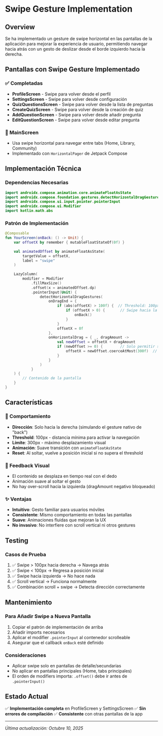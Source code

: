 # Swipe Gesture Implementation

## Overview
Se ha implementado un gesture de swipe horizontal en las pantallas de la aplicación para mejorar la experiencia de usuario, permitiendo navegar hacia atrás con un gesto de deslizar desde el borde izquierdo hacia la derecha.

## Pantallas con Swipe Gesture Implementado

### ✅ Completadas
- **ProfileScreen** - Swipe para volver desde el perfil
- **SettingsScreen** - Swipe para volver desde configuración
- **QuizQuestionsScreen** - Swipe para volver desde la lista de preguntas
- **CreateQuizScreen** - Swipe para volver desde la creación de quiz
- **AddQuestionScreen** - Swipe para volver desde añadir pregunta
- **EditQuestionScreen** - Swipe para volver desde editar pregunta

### 📱 MainScreen
- Usa swipe horizontal para navegar entre tabs (Home, Library, Community)
- Implementado con `HorizontalPager` de Jetpack Compose

## Implementación Técnica

### Dependencias Necesarias
```kotlin
import androidx.compose.animation.core.animateFloatAsState
import androidx.compose.foundation.gestures.detectHorizontalDragGestures
import androidx.compose.ui.input.pointer.pointerInput
import androidx.compose.ui.Modifier
import kotlin.math.abs
```

### Patrón de Implementación

```kotlin
@Composable
fun YourScreen(onBack: () -> Unit) {
    var offsetX by remember { mutableFloatStateOf(0f) }
    
    val animatedOffset by animateFloatAsState(
        targetValue = offsetX,
        label = "swipe"
    )
    
    LazyColumn(
        modifier = Modifier
            .fillMaxSize()
            .offset(x = animatedOffset.dp)
            .pointerInput(Unit) {
                detectHorizontalDragGestures(
                    onDragEnd = {
                        if (abs(offsetX) > 100f) {  // Threshold: 100px
                            if (offsetX > 0) {       // Swipe hacia la derecha
                                onBack()
                            }
                        }
                        offsetX = 0f
                    },
                    onHorizontalDrag = { _, dragAmount ->
                        val newOffset = offsetX + dragAmount
                        if (newOffset >= 0) {        // Solo permitir swipe derecha
                            offsetX = newOffset.coerceAtMost(300f)  // Límite: 300px
                        }
                    }
                )
            }
    ) {
        // Contenido de la pantalla
    }
}
```

## Características

### 🎯 Comportamiento
- **Dirección**: Solo hacia la derecha (simulando el gesture nativo de "back")
- **Threshold**: 100px - distancia mínima para activar la navegación
- **Límite**: 300px - máximo desplazamiento visual
- **Animación**: Suave transición con `animateFloatAsState`
- **Reset**: Al soltar, vuelve a posición inicial si no supera el threshold

### 🎨 Feedback Visual
- El contenido se desplaza en tiempo real con el dedo
- Animación suave al soltar el gesto
- No hay over-scroll hacia la izquierda (dragAmount negativo bloqueado)

### ✨ Ventajas
- **Intuitivo**: Gesto familiar para usuarios móviles
- **Consistente**: Mismo comportamiento en todas las pantallas
- **Suave**: Animaciones fluidas que mejoran la UX
- **No invasivo**: No interfiere con scroll vertical ni otros gestures

## Testing

### Casos de Prueba
1. ✅ Swipe > 100px hacia derecha → Navega atrás
2. ✅ Swipe < 100px → Regresa a posición inicial
3. ✅ Swipe hacia izquierda → No hace nada
4. ✅ Scroll vertical → Funciona normalmente
5. ✅ Combinación scroll + swipe → Detecta dirección correctamente

## Mantenimiento

### Para Añadir Swipe a Nueva Pantalla
1. Copiar el patrón de implementación de arriba
2. Añadir imports necesarios
3. Aplicar el modifier `.pointerInput` al contenedor scrolleable
4. Asegurar que el callback `onBack` esté definido

### Consideraciones
- Aplicar swipe solo en pantallas de detalle/secundarias
- No aplicar en pantallas principales (Home, tabs principales)
- El orden de modifiers importa: `.offset()` debe ir antes de `.pointerInput()`

## Estado Actual
✅ **Implementación completa** en ProfileScreen y SettingsScreen
✅ **Sin errores de compilación**
✅ **Consistente** con otras pantallas de la app

---
*Última actualización: Octubre 10, 2025*
